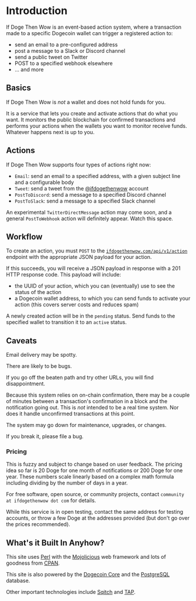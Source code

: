 # Introduction

If Doge Then Wow is an event-based action system, where a transaction made to a
specific Dogecoin wallet can trigger a registered action to:

- send an email to a pre-configured address
- post a message to a Slack or Discord channel
- send a public tweet on Twitter
- POST to a specified webhook elsewhere
- ... and more

## Basics

If Doge Then Wow is *not* a wallet and does not hold funds for you.

It is a service that lets you create and activate actions that do what you
want. It monitors the public blockchain for confirmed transactions and performs
your actions when the wallets you want to monitor receive funds. Whatever
happens next is up to you.

## Actions

If Doge Then Wow supports four types of actions right now:

- `Email`: send an email to a specified address, with a given subject line and a configurable body
- `Tweet`: send a tweet from the [@ifdogethenwow](https://twitter.com/ifdogethenwow) account
- `PostToDiscord`: send a message to a specified Discord channel
- `PostToSlack`: send a message to a specified Slack channel

An experimental `TwitterDirectMessage` action may come soon, and a general
`PostToWebhook` action will definitely appear. Watch this space.

## Workflow

To create an action, you must `POST` to the
[`ifdogethenwow.com/api/v1/action`](https://ifdogethenwow.com/api/v1/action/)
endpoint with the appropriate JSON payload for your action.

If this succeeds, you will receive a JSON payload in response with a 201 HTTP
response code. This payload will include:

- the UUID of your action, which you can (eventually) use to see the status of
  the action
- a Dogecoin wallet address, to which you can send funds to activate your
  action (this covers server costs and reduces spam)

A newly created action will be in the `pending` status. Send funds to the
specified wallet to transition it to an `active` status.

## Caveats

Email delivery may be spotty.

There are likely to be bugs.

If you go off the beaten path and try other URLs, you will find disappointment.

Because this system relies on on-chain confirmation, there may be a couple of
minutes between a transaction's confirmation in a block and the notification
going out. This is *not* intended to be a real time system. Nor does it handle
unconfirmed transactions at this point.

The system may go down for maintenance, upgrades, or changes.

If you break it, please file a bug.

### Pricing

This is fuzzy and subject to change based on user feedback. The pricing idea so
far is 20 Doge for one month of notifications or 200 Doge for one year. These
numbers scale linearly based on a complex math formula including dividing by
the number of days in a year.

For free software, open source, or community projects, contact `community at
ifdogethenwow dot com` for details.

While this service is in open testing, contact the same address for testing
accounts, or throw a few Doge at the addresses provided (but don't go
over the prices recommended).

## What's it Built In Anyhow?

This site uses [Perl](http://modernperlbooks.com/books/modern_perl/) with the
[Mojolicious](https://www.mojolicious.org/) web framework and lots of goodness
from [CPAN](https://metacpan.org/).

This site is also powered by the [Dogecoin
Core](https://github.com/dogecoin/dogecoin) and the
[PostgreSQL](https://postgresql.org/) database.

Other important technologies include [Sqitch](https://sqitch.org/) and
[TAP](https://testanything.org/).
